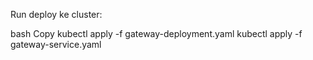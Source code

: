 Run deploy ke cluster:

bash
Copy
kubectl apply -f gateway-deployment.yaml
kubectl apply -f gateway-service.yaml